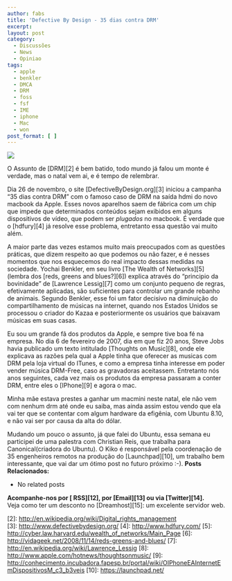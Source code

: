 ```yaml
---
author: fabs
title: 'Defective By Design - 35 dias contra DRM'
excerpt:
layout: post
category:
  - Discussões
  - News
  - Opiniao
tags:
  - apple
  - benkler
  - DMCA
  - DRM
  - foss
  - fsf
  - IME
  - iphone
  - Mac
  - won
post_format: [ ]
---
```

![][1]

O Assunto de [DRM][2] é bem batido, todo mundo já falou um monte é verdade, mas o natal vem ai, e é tempo de relembrar.

Dia 26 de novembro, o site [DefectiveByDesign.org][3] iniciou a campanha “35 dias contra DRM” com o famoso caso de DRM na saída hdmi do novo macbook da Apple. Esses novos aparelhos saem de fábrica com um chip que impede que determinados conteúdos sejam exibidos em alguns dispositivos de vídeo, que podem ser *plugados* no macbook. É verdade que o [hdfury][4] já resolve esse problema, entretanto essa questão vai muito além.

A maior parte das vezes estamos muito mais preocupados com as questões práticas, que dizem respeito ao que podemos ou não fazer, e é nesses momentos que nos esquecemos do real impacto dessas medidas na sociedade. Yochai Benkler, em seu livro [The Wealth of Networks][5](lembra dos [reds, greens and blues?][6]) explica através do “principio da bovinidade” de [Lawrence Lessig][7] como um conjunto pequeno de regras, efetivamente aplicadas, são suficientes para controlar um grande rebanho de animais. Segundo Benkler, esse foi um fator decisivo na diminuição do compartilhamento de músicas na internet, quando nos Estados Unidos se processou o criador do Kazaa e posteriormente os usuários que baixavam músicas em suas casas.

Eu sou um grande fã dos produtos da Apple, e sempre tive boa fé na empresa. No dia 6 de fevereiro de 2007, dia em que fiz 20 anos, Steve Jobs havia publicado um texto intitulado [Thoughts on Music][8], onde ele explicava as razões pela qual a Apple tinha que oferecer as musicas com DRM pela loja virtual do ITunes, e como a empresa tinha interesse em poder vender música DRM-Free, caso as gravadoras aceitassem. Entretanto nós anos seguintes, cada vez mais os produtos da empresa passaram a conter DRM, entre eles o [IPhone][9] e agora o mac.

Minha mãe estava prestes a ganhar um macmini neste natal, ele não vem com nenhum drm até onde eu saiba, mas ainda assim estou vendo que ela vai ter que se contentar com algum hardware da efigênia, com Ubuntu 8.10, e não vai ser por causa da alta do dólar.

Mudando um pouco o assunto, já que falei do Ubuntu, essa semana eu participei de uma palestra com Christian Reis, que trabalha para Canonical(criadora do Ubuntu). O Kiko é responsável pela coordenação de 35 engenheiros remotos na produção do [Launchpad][10], um trabalho bem interessante, que vai dar um ótimo post no futuro próximo :-). 
**Posts Relacionados:** 
*   No related posts









**Acompanhe-nos por [ RSS][12], por [Email][13] ou via [Twitter][14].**  
Veja como ter um desconto no [Dreamhost][15]: um excelente servidor web.

 [1]: http://static.fsf.org/dbd/days/01/001-macbook-defective.png
 [2]: http://en.wikipedia.org/wiki/Digital_rights_management<br ></a>
 [3]: http://www.defectivebydesign.org/
 [4]: http://www.hdfury.com/
 [5]: http://cyber.law.harvard.edu/wealth_of_networks/Main_Page
 [6]: http://vidageek.net/2008/11/14/reds-greens-and-blues/
 [7]: http://en.wikipedia.org/wiki/Lawrence_Lessig
 [8]: http://www.apple.com/hotnews/thoughtsonmusic/
 [9]: http://conhecimento.incubadora.fapesp.br/portal/wiki/OIPhoneEAInternetEmDispositivosM_c3_b3veis
 [10]: https://launchpad.net/





